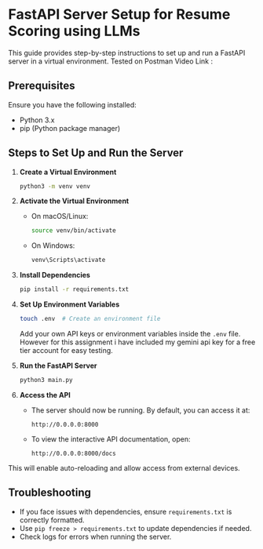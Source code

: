 # FastAPI Server Setup for Resume Scoring using LLMs

This guide provides step-by-step instructions to set up and run a FastAPI server in a virtual environment. 
Tested on Postman
Video Link : 

## Prerequisites
Ensure you have the following installed:
- Python 3.x
- pip (Python package manager)

## Steps to Set Up and Run the Server

1. **Create a Virtual Environment**
   ```sh
   python3 -m venv venv
   ```

2. **Activate the Virtual Environment**
   - On macOS/Linux:
     ```sh
     source venv/bin/activate
     ```
   - On Windows:
     ```sh
     venv\Scripts\activate
     ```

3. **Install Dependencies**
   ```sh
   pip install -r requirements.txt
   ```

4. **Set Up Environment Variables**
   ```sh
   touch .env  # Create an environment file
   ```
   Add your own API keys or environment variables inside the `.env` file. However for this assignment i have included my gemini api key for a free tier account for easy testing.

5. **Run the FastAPI Server**
   ```sh
   python3 main.py
   ```

6. **Access the API**
   - The server should now be running. By default, you can access it at:
     ```
     http://0.0.0.0:8000
     ```
   - To view the interactive API documentation, open:
     ```
     http://0.0.0.0:8000/docs
     ```

This will enable auto-reloading and allow access from external devices.

## Troubleshooting
- If you face issues with dependencies, ensure `requirements.txt` is correctly formatted.
- Use `pip freeze > requirements.txt` to update dependencies if needed.
- Check logs for errors when running the server.
